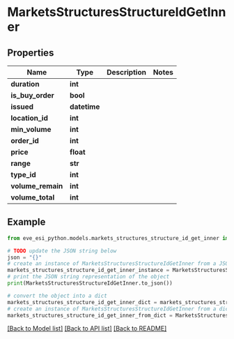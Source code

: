 # MarketsStructuresStructureIdGetInner


## Properties

Name | Type | Description | Notes
------------ | ------------- | ------------- | -------------
**duration** | **int** |  | 
**is_buy_order** | **bool** |  | 
**issued** | **datetime** |  | 
**location_id** | **int** |  | 
**min_volume** | **int** |  | 
**order_id** | **int** |  | 
**price** | **float** |  | 
**range** | **str** |  | 
**type_id** | **int** |  | 
**volume_remain** | **int** |  | 
**volume_total** | **int** |  | 

## Example

```python
from eve_esi_python.models.markets_structures_structure_id_get_inner import MarketsStructuresStructureIdGetInner

# TODO update the JSON string below
json = "{}"
# create an instance of MarketsStructuresStructureIdGetInner from a JSON string
markets_structures_structure_id_get_inner_instance = MarketsStructuresStructureIdGetInner.from_json(json)
# print the JSON string representation of the object
print(MarketsStructuresStructureIdGetInner.to_json())

# convert the object into a dict
markets_structures_structure_id_get_inner_dict = markets_structures_structure_id_get_inner_instance.to_dict()
# create an instance of MarketsStructuresStructureIdGetInner from a dict
markets_structures_structure_id_get_inner_from_dict = MarketsStructuresStructureIdGetInner.from_dict(markets_structures_structure_id_get_inner_dict)
```
[[Back to Model list]](../README.md#documentation-for-models) [[Back to API list]](../README.md#documentation-for-api-endpoints) [[Back to README]](../README.md)


